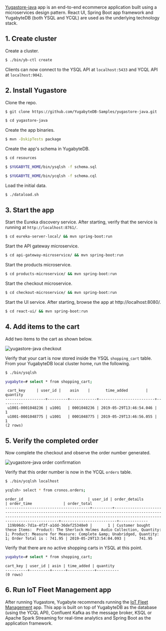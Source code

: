 [Yugastore-java](https://github.com/yugabyte/yugastore-java) app is an end-to-end ecommerce application built using a microservices design pattern. React UI, Spring Boot app framework and YugabyteDB (both YSQL and YCQL) are used as the underlying technology stack.

## 1. Create cluster

Create a cluster.

```sh
$ ./bin/yb-ctl create
```
Clients can now connect to the YSQL API at `localhost:5433` and YCQL API at `localhost:9042`.

## 2. Install Yugastore

Clone the repo.
```sh
$ git clone https://github.com/YugabyteDB-Samples/yugastore-java.git
```
```sh
$ cd yugastore-java
```

Create the app binaries.
```sh
$ mvn -DskipTests package
```

Create the app's schema in YugabyteDB.

```sh
$ cd resources
```

```sh
$ $YUGABYTE_HOME/bin/ysqlsh -f schema.sql
```

```sh
$ $YUGABYTE_HOME/bin/ycqlsh -f schema.cql
```

Load the initial data.

```sh
$ ./dataload.sh
```

## 3. Start the app

Start the Eureka discovery service. After starting, verify that the service is running at `http://localhost:8761/`.

```sh
$ cd eureka-server-local/ && mvn spring-boot:run
```

Start the API gateway microservice.

```sh
$ cd api-gateway-microservice/ && mvn spring-boot:run
```

Start the products microservice.

```sh
$ cd products-microservice/ && mvn spring-boot:run
```

Start the checkout microservice.

```sh
$ cd checkout-microservice/ && mvn spring-boot:run
```

Start the UI service. After starting, browse the app at http://localhost:8080/.

```sh
$ cd react-ui/ && mvn spring-boot:run
```

## 4. Add items to the cart

Add two items to the cart as shown below.

![yugastore-java checkout](/images/quick_start/binary-yugastore-java-checkout.png)

Verify that your cart is now stored inside the YSQL `shopping_cart` table. From your YugabyteDB local cluster home, run the following.

```sh
$ ./bin/ysqlsh
```

```sh
yugabyte=# select * from shopping_cart;
```

```
 cart_key     | user_id |    asin    |       time_added        | quantity
------------------+---------+------------+-------------------------+----------
 u1001-0001048236 | u1001   | 0001048236 | 2019-05-29T13:46:54.046 |        1
 u1001-0001048775 | u1001   | 0001048775 | 2019-05-29T13:46:56.055 |        1
(2 rows)
```

## 5. Verify the completed order

Now complete the checkout and observe the order number generated.

![yugastore-java order confirmation](/images/quick_start/binary-yugastore-java-orderconfirmation.png)

Verify that this order number is now in the YCQL `orders` table.

```sh
$ ./bin/ycqlsh localhost
```

```sh
ycqlsh> select * from cronos.orders;
```

```
order_id                             | user_id | order_details                                                                                                                                                                           | order_time              | order_total
--------------------------------------+---------+-----------------------------------------------------------------------------------------------------------------------------------------------------------------------------------------+-------------------------+-------------
 119b96dc-7d1a-4f2f-a1dd-36def25348e0 |       1 | Customer bought these Items:  Product: The Sherlock Holmes Audio Collection, Quantity: 1; Product: Measure for Measure: Complete &amp; Unabridged, Quantity: 1; Order Total is : 741.95 | 2019-05-29T13:54:04.093 |      741.95

```

Verify that there are no active shopping carts in YSQL at this point.

```sh
yugabyte=# select * from shopping_cart;
```

```
cart_key | user_id | asin | time_added | quantity
----------+---------+------+------------+----------
(0 rows)
```

## 6. Run IoT Fleet Management app

After running Yugastore, Yugabyte recommends running the [IoT Fleet Management](../realworld-apps/iot-spark-kafka-ksql/) app. This app is built on top of YugabyteDB as the database (using the YCQL API), Confluent Kafka as the message broker, KSQL or Apache Spark Streaming for real-time analytics and Spring Boot as the application framework.
